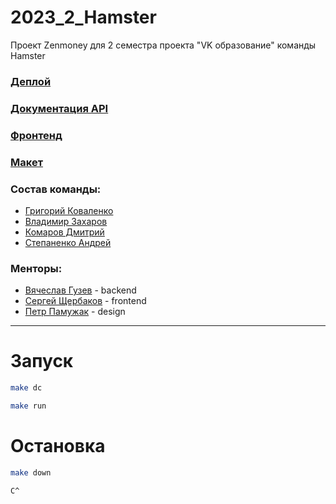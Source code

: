 # 2023_2_Hamster
Проект Zenmoney для 2 семестра проекта "VK образование" команды Hamster

### [Деплой](http://84.23.52.156:8000)
### [Документация API](http://84.23.52.156:8090/swagger/)
### [Фронтенд](https://github.com/frontend-park-mail-ru/2023_2_Hamster)
### [Макет](https://www.figma.com/file/8rlEHoax6ZMw60lOc4k1du/Hamsters-Project?type=design&node-id=47%3A470&mode=design&t=cenu4FNQXn8V4N3C-1)

### Состав команды:
- [Григорий Коваленко](https://github.com/CodeMaster482)
- [Владимир Захаров](https://github.com/Gallaann)
- [Комаров Дмитрий](https://github.com/DmitriyKomarovCoder)
- [Степаненко Андрей](https://github.com/1qwaka)

### Менторы:
- [Вячеслав Гузев](https://github.com/vsguzev) - backend
- [Сергей Щербаков](https://github.com/F4lkr4m) - frontend
- [Петр Памужак](https://github.com/mars444) - design

___
# Запуск
```bash
make dc

make run
```

# Остановка
```bash
make down

C^
```
